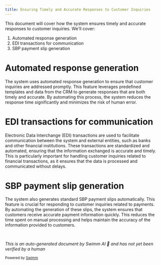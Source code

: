 ```yaml
---
title: Ensuring Timely and Accurate Responses to Customer Inquiries
---
```

This document will cover how the system ensures timely and accurate responses to customer inquiries. We'll cover:

1. Automated response generation
2. EDI transactions for communication
3. SBP payment slip generation

# Automated response generation

The system uses automated response generation to ensure that customer inquiries are addressed promptly. This feature leverages predefined templates and data from the CRM to generate responses that are both timely and accurate. By automating this process, the system reduces the response time significantly and minimizes the risk of human error.

# EDI transactions for communication

Electronic Data Interchange (EDI) transactions are used to facilitate communication between the system and external entities, such as banks and other financial institutions. These transactions are standardized and automated, ensuring that the information exchanged is accurate and timely. This is particularly important for handling customer inquiries related to financial transactions, as it ensures that the data is processed and communicated without delays.

# SBP payment slip generation

The system also generates standard SBP payment slips automatically. This feature is crucial for responding to customer inquiries related to payments. By automating the generation of these slips, the system ensures that customers receive accurate payment information quickly. This reduces the time spent on manual processing and helps maintain the accuracy of the information provided to customers.

&nbsp;

*This is an auto-generated document by Swimm AI 🌊 and has not yet been verified by a human*

<SwmMeta version="3.0.0" repo-id="Z2l0aHViJTNBJTNBa2VsbG8lM0ElM0Fzd2ltbWlv" repo-name="kello"><sup>Powered by [Swimm](/)</sup></SwmMeta>
